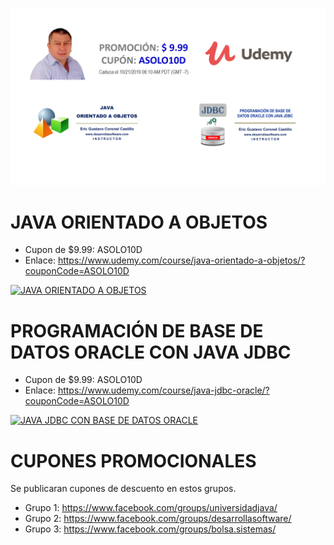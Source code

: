 ![CURSOS VIRTUALES EN UDEMY](https://raw.githubusercontent.com/gcoronelc/UDEMY/master/img/portada003.png)


# JAVA ORIENTADO A OBJETOS

- Cupon de $9.99: ASOLO10D
- Enlace: https://www.udemy.com/course/java-orientado-a-objetos/?couponCode=ASOLO10D

[![JAVA ORIENTADO A OBJETOS](http://img.youtube.com/vi/EKlwF12-l9Y/0.jpg)](http://www.youtube.com/watch?v=EKlwF12-l9Y "JAVA ORIENTADO A OBJETOS")

# PROGRAMACIÓN DE BASE DE DATOS ORACLE CON JAVA JDBC

- Cupon de $9.99: ASOLO10D
- Enlace: https://www.udemy.com/course/java-jdbc-oracle/?couponCode=ASOLO10D

[![JAVA JDBC CON BASE DE DATOS ORACLE](http://img.youtube.com/vi/MR53Xgeg28Y/0.jpg)](http://www.youtube.com/watch?v=MR53Xgeg28Y "JAVA JDBC CON BASE DE DATOS ORACLE")

# CUPONES PROMOCIONALES

Se publicaran cupones de descuento en estos grupos.

- Grupo 1: https://www.facebook.com/groups/universidadjava/
- Grupo 2: https://www.facebook.com/groups/desarrollasoftware/
- Grupo 3: https://www.facebook.com/groups/bolsa.sistemas/